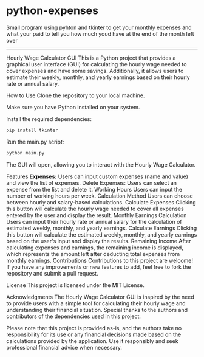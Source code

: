 # python-expenses
Small program using pyhton and tkinter to get your monthly expenses and what your paid to tell you how much youd have at the end of the month left over 

---

Hourly Wage Calculator GUI
This is a Python project that provides a graphical user interface (GUI) for calculating the hourly wage needed to cover expenses and have some savings. Additionally, it allows users to estimate their weekly, monthly, and yearly earnings based on their hourly rate or annual salary.

How to Use
Clone the repository to your local machine.

Make sure you have Python installed on your system.

Install the required dependencies:

```python
pip install tkinter
```
Run the main.py script:

```python
python main.py
```
The GUI will open, allowing you to interact with the Hourly Wage Calculator.

Features
**Expenses:**
Users can input custom expenses (name and value) and view the list of expenses.
Delete Expenses:
Users can select an expense from the list and delete it.
Working Hours
Users can input the number of working hours per week.
Calculation Method
Users can choose between hourly and salary-based calculations.
Calculate Expenses
Clicking this button will calculate the hourly wage needed to cover all expenses entered by the user and display the result.
Monthly Earnings Calculation
Users can input their hourly rate or annual salary for the calculation of estimated weekly, monthly, and yearly earnings.
Calculate Earnings
Clicking this button will calculate the estimated weekly, monthly, and yearly earnings based on the user's input and display the results.
Remaining Income
After calculating expenses and earnings, the remaining income is displayed, which represents the amount left after deducting total expenses from monthly earnings.
Contributions
Contributions to this project are welcome! If you have any improvements or new features to add, feel free to fork the repository and submit a pull request.

License
This project is licensed under the MIT License.

Acknowledgments
The Hourly Wage Calculator GUI is inspired by the need to provide users with a simple tool for calculating their hourly wage and understanding their financial situation. Special thanks to the authors and contributors of the dependencies used in this project.

Please note that this project is provided as-is, and the authors take no responsibility for its use or any financial decisions made based on the calculations provided by the application. Use it responsibly and seek professional financial advice when necessary.
